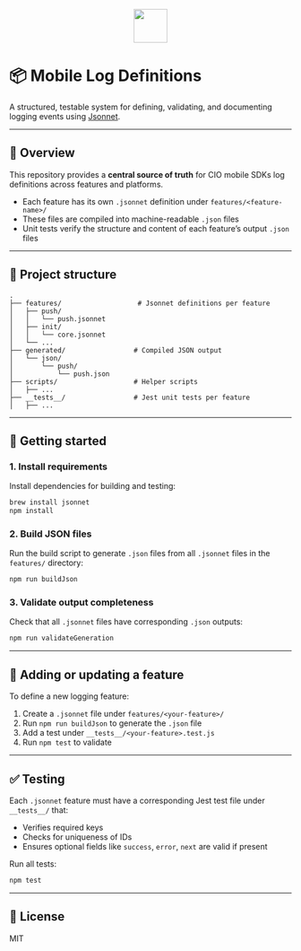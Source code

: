 <p align=center>
  <a href="https://customer.io">
    <img src="https://avatars.githubusercontent.com/u/1152079?s=200&v=4" height="60">
  </a>
</p>

# 📦 Mobile Log Definitions

A structured, testable system for defining, validating, and documenting logging events using [Jsonnet](https://jsonnet.org/).

---

## 🧭 Overview

This repository provides a **central source of truth** for CIO mobile SDKs log definitions across features and platforms.

- Each feature has its own `.jsonnet` definition under `features/<feature-name>/`
- These files are compiled into machine-readable `.json` files
- Unit tests verify the structure and content of each feature’s output `.json` files

---

## 📁 Project structure

```
.
├── features/                   # Jsonnet definitions per feature
│   ├── push/
│   │   └── push.jsonnet
│   ├── init/
│   │   └── core.jsonnet
│   └── ...
├── generated/                 # Compiled JSON output
│   └── json/
│       └── push/
│           └── push.json
├── scripts/                   # Helper scripts
│   ├── ...
├── __tests__/                 # Jest unit tests per feature
│   ├── ...
```

---

## 🚀 Getting started

### 1. Install requirements

Install dependencies for building and testing:

```bash
brew install jsonnet
npm install
```

### 2. Build JSON files

Run the build script to generate `.json` files from all `.jsonnet` files in the `features/` directory:

```bash
npm run buildJson
```

### 3. Validate output completeness

Check that all `.jsonnet` files have corresponding `.json` outputs:

```bash
npm run validateGeneration
```

---

## 🧪 Adding or updating a feature

To define a new logging feature:

1. Create a `.jsonnet` file under `features/<your-feature>/`
2. Run `npm run buildJson` to generate the `.json` file
3. Add a test under `__tests__/<your-feature>.test.js`
4. Run `npm test` to validate

---

## ✅ Testing

Each `.jsonnet` feature must have a corresponding Jest test file under `__tests__/` that:

- Verifies required keys
- Checks for uniqueness of IDs
- Ensures optional fields like `success`, `error`, `next` are valid if present

Run all tests:

```bash
npm test
```

---

## 📄 License

MIT
